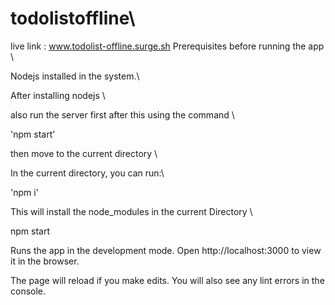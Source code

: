 # todolistoffline\

live link : www.todolist-offline.surge.sh
Prerequisites before running the app \

Nodejs installed in the system.\

After installing nodejs \

also run the server first after this using the command \

'npm start'

then move to the current directory \

In the current directory, you can run:\

'npm i'

This will install the node_modules in the current Directory \

npm start

Runs the app in the development mode.
Open http://localhost:3000 to view it in the browser.

The page will reload if you make edits.
You will also see any lint errors in the console.

